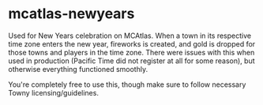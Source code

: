 # mcatlas-newyears

Used for New Years celebration on MCAtlas. When a town in its respective time zone enters the new year, fireworks is created, and gold is dropped for those towns and players in the time zone. There were issues with this when used in production (Pacific Time did not register at all for some reason), but otherwise everything functioned smoothly.

You're completely free to use this, though make sure to follow necessary Towny licensing/guidelines.